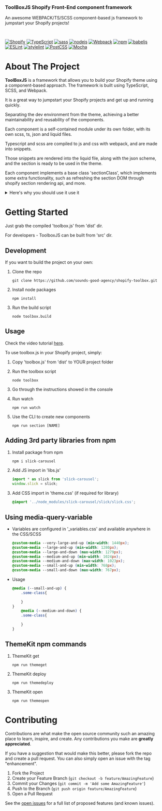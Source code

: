   <h3>ToolBoxJS Shopify Front-End component framework </h3>
 <p>
    An awesome WEBPACK/TS/SCSS component-based js framework to jumpstart your Shopify projects!
</p>
<br>

[![Shopify][Shopify.com]][Shopify-url]
[![TypeScript][TypeScript.com]][TypeScript-url]
[![sass][sass.com]][sass-url]
[![nodejs][nodejs.com]][nodejs-url]
[![Webpack][Webpack.com]][Webpack-url]
[![npm][npm.com]][npm-url]
[![babeljs][babeljs.com]][babeljs-url]
[![ESLint][ESLint.com]][ESLint-url]
[![stylelint][stylelint.com]][stylelint-url]
[![PostCSS][PostCSS.com]][PostCSS-url]
[![Mocha][Mocha.com]][Mocha-url]



<!-- ABOUT THE PROJECT -->
# About The Project

**ToolBoxJS** is a framework that allows you to build your Shopify theme using a component-based approach. The framework is built using TypeScript, SCSS, and Webpack.

It is a great way to jumpstart your Shopify projects and get up and running quickly.
    
Separating the dev environment from the theme, achieving a better maintainability and reusability of the components.

Each component is a self-contained module under its own folder, with its own scss, ts, json and liquid files.

Typescript and scss are compiled to js and css with webpack, and are made into snippets.

Those snippets are rendered into the liquid file, along with the json scheme, and the section is ready to be used in the theme.

Each component implements a base class 'sectionClass', which implements some extra functionality, such as refreshing the section DOM through shopify section rendering api, and more.

 <details>
    <summary> Here's why you should use it use it </summary>
    &nbsp;  

* Guided 'config.yml' creation.
* Auto adding 'Bundle.js' & bundle.css' to theme.liquid.
* Components framework:
    * Create new components from the CLI.
    * Auto adding new components translation keys to scheme.
    * Dedicated 'component' sub dir inside 'components' dir.
    * Separation of liquid view and scheme, rendering from comp json file.
    * comp.liquid/comp.ts/comp.scss compilations.
    * Use liquid vars in comp ts/scss.
    * Use media query variables in comp scss & global css.
    * Base sectionClass initialized on each comp - gives you access in JS to:
        * Section element.
        * Section elements as html and as objects (for elements with 'id' attr).
        * Section refresh function (see Shopify's [section rendering api](https://shopify.dev/api/section-rendering/).
        * Section elements refresh function (see shopify [section rendering api](https://shopify.dev/api/section-rendering/).
        * Access to all sections from the 'window.sections' array - allowing to run section specific functions - for example: sections[sectionName].refresh().


</details>

<!-- GETTING STARTED -->
# Getting Started

Just grab the compiled 'toolbox.js' from 'dist' dir.

For developers - ToolboxJS can be built from 'src' dir.

## Development

If you want to build the project on your own:


1. Clone the repo
   
      ```properties
   git clone https://github.com/sounds-good-agency/shopify-toolbox.git
   ```
2. Install node packages

    ```properties
    npm install
    ```
3. Run the build script

    ```properties
    node toolbox.build
    ```

## Usage

Check the video tutorial [here](https://youtu.be/qThgFJW2X6A).


To use toolbox.js in your Shopify project, simply:

1. Copy 'toolbox.js' from 'dist' to YOUR project folder

2. Run the toolbox script
    ```properties
    node toolbox
    ```
3. Go through the instructions showed in the console
4. Run watch
    ```properties
    npm run watch
    ```
5. Use the CLI to create new components
    ```properties
    npm run section [NAME]
    ```

## Adding 3rd party libraries from npm
1. Install package from npm
    ```javascript
    npm i slick-carousel
    ```
2. Add JS import in 'libs.js'

    ```javascript
    import * as slick from 'slick-carousel';
    window.slick = slick;
    ```
3. Add CSS import in 'theme.css' (if required for library)

    ```css
    @import '../node_modules/slick-carousel/slick/slick.css';
   ```

## Using media-query-variable
* Variables are configured in '_variables.css' and available anywhere in the CSS/SCSS 

    ```css
    @custom-media --very-large-and-up (min-width: 1440px);
    @custom-media --large-and-up (min-width: 1280px);
    @custom-media --large-and-down (max-width: 1279px);
    @custom-media --medium-and-up (min-width: 1024px);
    @custom-media --medium-and-down (max-width: 1023px);
    @custom-media --small-and-up (min-width: 768px);
    @custom-media --small-and-down (max-width: 767px);
    ```
* Usage

    ```scss
    @media (--small-and-up) {
        .some-class{
            
        }
    }
        @media (--medium-and-down) {
        .some-class{
            
        }
    }
    ```

## ThemeKit npm commands
1. ThemeKit get
   
    ```properties
    npm run themeget
    ```
2. ThemeKit deploy
   
    ```properties
    npm run themedeploy
    ```
3. ThemeKit open
   
    ```properties
    npm run themeopen
    ```
    


<!-- CONTRIBUTING -->
# Contributing

Contributions are what make the open source community such an amazing place to learn, inspire, and create. Any contributions you make are **greatly appreciated**.

If you have a suggestion that would make this better, please fork the repo and create a pull request. You can also simply open an issue with the tag "enhancement".

1. Fork the Project
2. Create your Feature Branch (`git checkout -b feature/AmazingFeature`)
3. Commit your Changes (`git commit -m 'Add some AmazingFeature'`)
4. Push to the Branch (`git push origin feature/AmazingFeature`)
5. Open a Pull Request


See the [open issues](https://github.com/sounds-good-agency/shopify-toolbox/issues) for a full list of proposed features (and known issues).
<!-- MARKDOWN LINKS & IMAGES -->
<!-- https://www.markdownguide.org/basic-syntax/#reference-style-links -->

[Shopify.com]: https://img.shields.io/badge/Shopify-7AB55C?style=flat&logo=Shopify&logoColor=white
[Shopify-url]: https://www.Shopify.com/

[nodejs.com]: https://img.shields.io/badge/Node.js-339933?style=flat&logo=Node.js&logoColor=white
[nodejs-url]: https://nodejs.org/

[npm.com]: https://img.shields.io/badge/npm-CB3837?style=flat&logo=npm&logoColor=white
[npm-url]: https://www.npmjs.com/

[Webpack.com]: https://img.shields.io/badge/Webpack-8DD6F9?style=flat&logo=Webpack&logoColor=white
[Webpack-url]: https://webpack.js.org/

[babeljs.com]: https://img.shields.io/badge/babel-F9DC3E?style=flat&logo=babel&logoColor=white
[babeljs-url]: https://babeljs.io/

[TypeScript.com]: https://img.shields.io/badge/TypeScript-3178C6?style=flat&logo=TypeScript&logoColor=white
[TypeScript-url]: https://www.typescriptlang.org/

[ESLint.com]: https://img.shields.io/badge/ESLint-4B32C3?style=flat&logo=ESLint&logoColor=white
[ESLint-url]: https://eslint.org/

[sass.com]: https://img.shields.io/badge/sass-CC6699?style=flat&logo=sass&logoColor=white
[sass-url]: https://sass-lang.com/

[PostCSS.com]: https://img.shields.io/badge/PostCSS-DD3A0A?style=flat&logo=PostCSS&logoColor=white
[PostCSS-url]: https://postcss.org/

[stylelint.com]: https://img.shields.io/badge/stylelint-263238?style=flat&logo=stylelint&logoColor=white
[stylelint-url]: https://stylelint.io/

[Mocha.com]: https://img.shields.io/badge/Mocha-8D6748?style=flat&logo=Mocha&logoColor=white
[Mocha-url]: https://mochajs.org/
